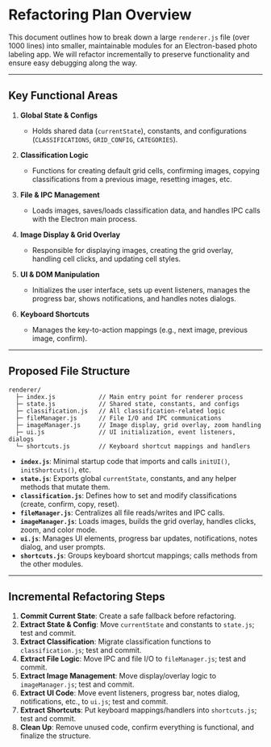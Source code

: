 # Refactoring Plan Overview

This document outlines how to break down a large `renderer.js` file (over 1000 lines) into smaller, maintainable modules for an Electron-based photo labeling app. We will refactor incrementally to preserve functionality and ensure easy debugging along the way.

---

## Key Functional Areas

1. **Global State & Configs**  
   - Holds shared data (`currentState`), constants, and configurations (`CLASSIFICATIONS`, `GRID_CONFIG`, `CATEGORIES`).

2. **Classification Logic**  
   - Functions for creating default grid cells, confirming images, copying classifications from a previous image, resetting images, etc.

3. **File & IPC Management**  
   - Loads images, saves/loads classification data, and handles IPC calls with the Electron main process.

4. **Image Display & Grid Overlay**  
   - Responsible for displaying images, creating the grid overlay, handling cell clicks, and updating cell styles.

5. **UI & DOM Manipulation**  
   - Initializes the user interface, sets up event listeners, manages the progress bar, shows notifications, and handles notes dialogs.

6. **Keyboard Shortcuts**  
   - Manages the key-to-action mappings (e.g., next image, previous image, confirm).

---

## Proposed File Structure

```
renderer/
  ├─ index.js            // Main entry point for renderer process
  ├─ state.js            // Shared state, constants, and configs
  ├─ classification.js   // All classification-related logic
  ├─ fileManager.js      // File I/O and IPC communications
  ├─ imageManager.js     // Image display, grid overlay, zoom handling
  ├─ ui.js               // UI initialization, event listeners, dialogs
  └─ shortcuts.js        // Keyboard shortcut mappings and handlers
```

- **`index.js`**: Minimal startup code that imports and calls `initUI()`, `initShortcuts()`, etc.  
- **`state.js`**: Exports global `currentState`, constants, and any helper methods that mutate them.  
- **`classification.js`**: Defines how to set and modify classifications (create, confirm, copy, reset).  
- **`fileManager.js`**: Centralizes all file reads/writes and IPC calls.  
- **`imageManager.js`**: Loads images, builds the grid overlay, handles clicks, zoom, and color mode.  
- **`ui.js`**: Manages UI elements, progress bar updates, notifications, notes dialog, and user prompts.  
- **`shortcuts.js`**: Groups keyboard shortcut mappings; calls methods from the other modules.

---

## Incremental Refactoring Steps

1. **Commit Current State**: Create a safe fallback before refactoring.  
2. **Extract State & Config**: Move `currentState` and constants to `state.js`; test and commit.  
3. **Extract Classification**: Migrate classification functions to `classification.js`; test and commit.  
4. **Extract File Logic**: Move IPC and file I/O to `fileManager.js`; test and commit.  
5. **Extract Image Management**: Move display/overlay logic to `imageManager.js`; test and commit.  
6. **Extract UI Code**: Move event listeners, progress bar, notes dialog, notifications, etc., to `ui.js`; test and commit.  
7. **Extract Shortcuts**: Put keyboard mappings/handlers into `shortcuts.js`; test and commit.  
8. **Clean Up**: Remove unused code, confirm everything is functional, and finalize the structure.
